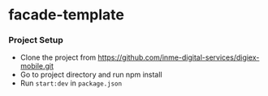 # facade-template

### Project Setup
- Clone the project from https://github.com/inme-digital-services/digiex-mobile.git
- Go to project directory and run npm install
- Run `start:dev` in `package.json`
